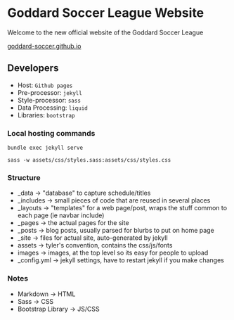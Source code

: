 # Goddard Soccer League Website
Welcome to the new official website of the Goddard Soccer League

[goddard-soccer.github.io](https://goddard-soccer.github.io)

## Developers
- Host: `Github pages`
- Pre-processor: `jekyll`
- Style-processor: `sass`
- Data Processing: `liquid`
- Libraries: `bootstrap`

### Local hosting commands
```bundle exec jekyll serve```

```sass -w assets/css/styles.sass:assets/css/styles.css```

### Structure
- _data -> "database" to capture schedule/titles
- _includes -> small pieces of code that are reused in several places
- _layouts -> "templates" for a web page/post, wraps the stuff common to each page (ie navbar include)
- _pages -> the actual pages for the site
- _posts -> blog posts, usually parsed for blurbs to put on home page
- _site -> files for actual site, auto-generated by jekyll
- assets -> tyler's convention, contains the css/js/fonts
- images -> images, at the top level so its easy for people to upload
- _config.yml -> jekyll settings, have to restart jekyll if you make changes


### Notes
- Markdown -> HTML
- Sass -> CSS
- Bootstrap Library -> JS/CSS
